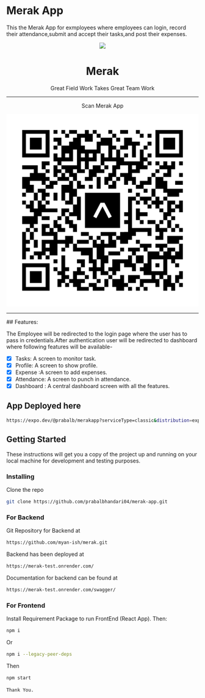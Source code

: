 # Merak App
This the Merak App for exmployees where employees can login, record their attendance,submit and accept their tasks,and post their expenses.
<p align="center">
<img src="https://github.com/prabalbhandari04/merak-client/blob/main/public/Logo2x.png">
<h1 align="center">
   Merak
  </h1>
  
<p align="center"> Great Field Work Takes Great Team Work</p>
</p>

<hr>

<p align="center">Scan Merak App </p>

<p align="center"> 
  <img src="https://github.com/prabalbhandari04/merak-app/blob/main/assets/merakapp.svg">
 </p>
 <hr>
## Features:

The Employee will be redirected to the login page where the user has to pass in credentials.After authentication user will be redirected to dashboard where following features will be available- 

- [x] Tasks: A screen to monitor task. 
- [x] Profile: A screen to show profile.
- [x] Expense :A screen to add expenses.
- [x] Attendance: A screen to punch in attendance. 
- [x] Dashboard : A central dashboard screen with all the features.

## App Deployed here

```sh
https://expo.dev/@prabalb/merakapp?serviceType=classic&distribution=expo-go
```

## Getting Started

These instructions will get you a copy of the project up and running on your local machine for development and testing purposes.

### Installing
Clone the repo
   ```sh
   git clone https://github.com/prabalbhandari04/merak-app.git
   ```
### For Backend

Git Repository for Backend at 

```sh
https://github.com/myan-ish/merak.git 
```

Backend has been deployed at 

```sh
https://merak-test.onrender.com/
```

Documentation for backend can be found at

```sh
https://merak-test.onrender.com/swagger/
```


### For Frontend



Install Requirement Package to run FrontEnd (React App). Then:
 
   ```sh
   npm i 
   ```
Or 
```sh
npm i --legacy-peer-deps
```
Then
   ```sh
   npm start
   ```

```Thank You.```
